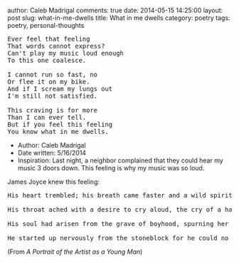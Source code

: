 author: Caleb Madrigal
comments: true
date: 2014-05-15 14:25:00
layout: post
slug: what-in-me-dwells
title: What in me dwells
category: poetry
tags: poetry, personal-thoughts

<pre>
Ever feel that feeling 
That words cannot express?
Can't play my music loud enough
To this one coalesce.

I cannot run so fast, no
Or flee it on my bike.
And if I scream my lungs out
I'm still not satisfied.

This craving is for more
Than I can ever tell.
But if you feel this feeling
You know what in me dwells.
</pre>

* Author: Caleb Madrigal
* Date written: 5/16/2014
* Inspiration: Last night, a neighbor complained that they could hear my music 3 doors down. This feeling is why my music was so loud.

James Joyce knew this feeling:

<pre>
His heart trembled; his breath came faster and a wild spirit passed over his limbs as though he were soaring sunward. His heart trembled in an ecstasy of fear and his soul was in flight. His soul was soaring in an air beyond the world and the body he knew was purified in a breath and delivered of incertitude and made radiant and commingled with the element of the spirit. An ecstasy of flight made radiant his eyes and wild his breath and tremulous and wild and radiant his windswept limbs…

His throat ached with a desire to cry aloud, the cry of a hawk or eagle on high, to cry piercingly of his deliverance to the winds. This was the call of life to his soul not the dull gross voice of the world of duties and despair, not the inhuman voice that had called him to the pale service of the altar. An instant of wild flight had delivered him and the cry of triumph which his lips withheld cleft his brain…

His soul had arisen from the grave of boyhood, spurning her graveclothes. Yes! Yes! Yes! He would create proudly out of the freedom and power of his soul, as the great artificer whose name he bore, a living thing, new and soaring and beautiful, impalpable, imperishable.

He started up nervously from the stoneblock for he could no longer quench the flame in his blood. He felt his cheeks aflame and his throat throbbing with song. There was a lust of wandering in his feet that burned to set out for the ends of the earth. On! On! his heart seemed to cry. Evening would deepen above the sea, night fall upon the plains, dawn glimmer before the wanderer and show him strange fields and hills and faces. Where?
</pre>

(From *A Portrait of the Artist as a Young Man*)


